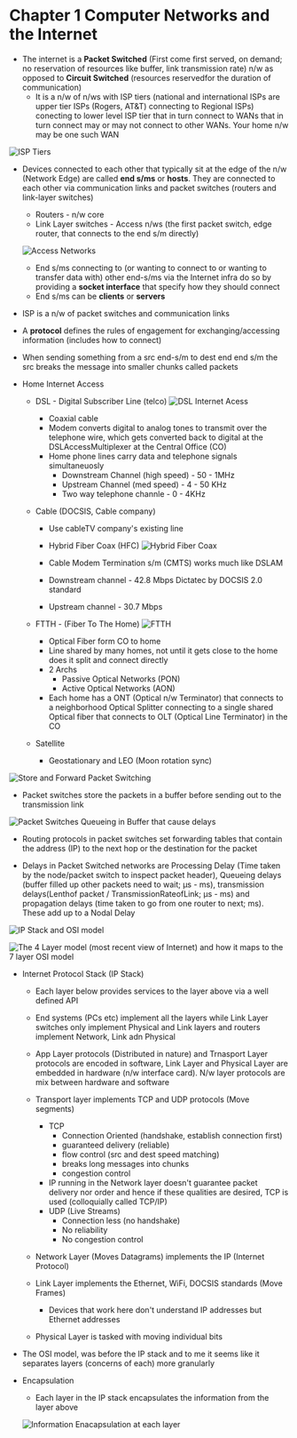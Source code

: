 # Chapter 1 Computer Networks and the Internet

- The internet is a **Packet Switched** (First come first served, on demand; no reservation of resources like buffer, link transmission rate) n/w as opposed to **Circuit Switched** (resources reservedfor the duration of communication)
  - It is a n/w of n/ws with ISP tiers (national and international ISPs are upper tier ISPs (Rogers, AT&T) connecting to Regional ISPs) conecting to lower level ISP tier that in turn connect to WANs that in turn connect may or may not connect to other WANs. Your home n/w may be one such WAN

![ISP Tiers](images/ISPTiers.png)

- Devices connected to each other that typically sit at the edge of the n/w (Network Edge) are called **end s/ms** or **hosts**. They are connected to each other via communication links and packet switches (routers and link-layer switches)
  - Routers - n/w core
  - Link Layer switches - Access n/ws (the first packet switch, edge router, that connects to the end s/m directly)

  ![Access Networks](images/AccessNetworks.png)


  - End s/ms connecting to (or wanting to connect to or wanting to transfer data with) other end-s/ms via the Internet infra do so by providing a **socket interface** that specify how they should connect
  - End s/ms can be **clients** or **servers**

- ISP is a n/w of packet switches and communication links

- A **protocol** defines the rules of engagement for exchanging/accessing information (includes how to connect)

- When sending something from a src end-s/m to dest end end s/m the src breaks the message into smaller chunks called packets

- Home Internet Access
  - DSL - Digital Subscriber Line (telco)
    ![DSL Internet Acess](images/DSLInternetAcess.png)


    - Coaxial cable
    - Modem converts digital to analog tones to transmit over the telephone wire, which gets converted back to digital at the DSLAccessMultiplexer at the Central Office (CO)
    - Home phone lines carry data and telephone signals simultaneuosly
      - Downstream Channel (high speed) - 50 - 1MHz
      - Upstream Channel (med speed) - 4 - 50 KHz
      - Two way telephone channle - 0 - 4KHz
  - Cable (DOCSIS, Cable company)
    - Use cableTV company's existing line
    - Hybrid Fiber Coax (HFC)
    ![Hybrid Fiber Coax](images/HybridFiberCoax.png)

    - Cable Modem Termination s/m (CMTS) works much like DSLAM
    - Downstream channel - 42.8 Mbps Dictatec by DOCSIS 2.0 standard
    - Upstream channel - 30.7 Mbps
  - FTTH - (Fiber To The Home)
    ![FTTH](images/FTTH.png)

    - Optical Fiber form CO to home
    - Line shared by many homes, not until it gets close to the home does it split and connect directly
    - 2 Archs
      - Passive Optical Networks (PON)
      - Active Optical Networks (AON)
    - Each home has a ONT (Optical n/w Terminator) that connects to a neighborhood Optical Splitter connecting to a single shared Optical fiber that connects to OLT (Optical Line Terminator) in the CO
  - Satellite
    - Geostationary and LEO (Moon rotation sync)

![Store and Forward Packet Switching](images/StoreAndForwardPacketSwitching.png)

- Packet switches store the packets in a buffer before sending out to the transmission link

![Packet Switches Queueing in Buffer that cause delays](images/PacketSwitchesBufferQueueingDelays.png)

- Routing protocols in packet switches set forwarding tables that contain the address (IP) to the next hop or the destination for the packet

- Delays in Packet Switched networks are Processing Delay (Time taken by the node/packet switch to inspect packet header), Queueing delays (buffer filled up other packets need to wait; µs - ms), transmission delays(Lenthof packet / TransmissionRateofLink; µs - ms) and propagation delays (time taken to go from one router to next; ms). These add up to a Nodal Delay

![IP Stack and OSI model](images/IPStackAndOSIModel.png)

![The 4 Layer model (most recent view of Internet) and how it maps to the 7 layer OSI model](images/4LayerModelMappedTo7LayerOSI.png)

- Internet Protocol Stack (IP Stack)
  - Each layer below provides services to the layer above via a well defined API
  - End systems (PCs etc) implement all the layers while Link Layer switches only implement Physical and Link layers and routers implement Network, Link adn Physical

  - App Layer protocols (Distributed in nature) and Trnasport Layer protocols are encoded in software, Link Layer and Physical Layer are embedded in hardware (n/w interface card). N/w layer protocols are mix between hardware and software

  - Transport layer implements TCP and UDP protocols (Move segments)
    - TCP
      - Connection Oriented (handshake, establish connection first)
      - guaranteed delivery (reliable)
      - flow control (src and dest speed matching)
      - breaks long messages into chunks
      - congestion control
    - IP running in the Network layer doesn't guarantee packet delivery nor order and hence if these qualities are desired, TCP is used (colloquially called TCP/IP)
    - UDP (Live Streams)
      - Connection less (no handshake)
      - No reliability
      - No congestion control

  - Network Layer (Moves Datagrams) implements the IP (Internet Protocol)

  - Link Layer implements the Ethernet, WiFi, DOCSIS standards (Move Frames)
    - Devices that work here don't understand IP addresses but Ethernet addresses

  - Physical Layer is tasked with moving individual bits

- The OSI model, was before the IP stack and to me it seems like it separates layers (concerns of each) more granularly

- Encapsulation
  - Each layer in the IP stack encapsulates the information from the layer above

  ![Information Enacapsulation at each layer](images/InformationEnacapsulation.png)
